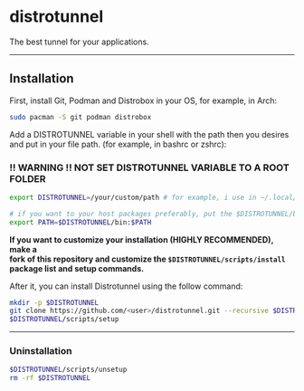 # distrotunnel

The best tunnel for your applications.

---

## Installation

First, install Git, Podman and Distrobox in your OS, for example, in Arch:

```bash
sudo pacman -S git podman distrobox
```

Add a DISTROTUNNEL variable in your shell with the path then you desires and
put in your file path. (for example, in bashrc or zshrc):

### !! WARNING !! NOT SET DISTROTUNNEL VARIABLE TO A ROOT FOLDER

```bash
export DISTROTUNNEL=/your/custom/path # for example, i use in ~/.local/share/distrobox/distrotunnel

# if you want to your host packages preferably, put the $DISTROTUNNEL/bin after $PATH
export PATH=$DISTROTUNNEL/bin:$PATH
```

**If you want to customize your installation (HIGHLY RECOMMENDED), make a  
fork of this repository and customize the `$DISTROTUNNEL/scripts/install`  
package list and setup commands.**

After it, you can install Distrotunnel using the follow command:

```bash
mkdir -p $DISTROTUNNEL
git clone https://github.com/<user>/distrotunnel.git --recursive $DISTROTUNNEL
$DISTROTUNNEL/scripts/setup
```

---

### Uninstallation

```bash
$DISTROTUNNEL/scripts/unsetup
rm -rf $DISTROTUNNEL
```
